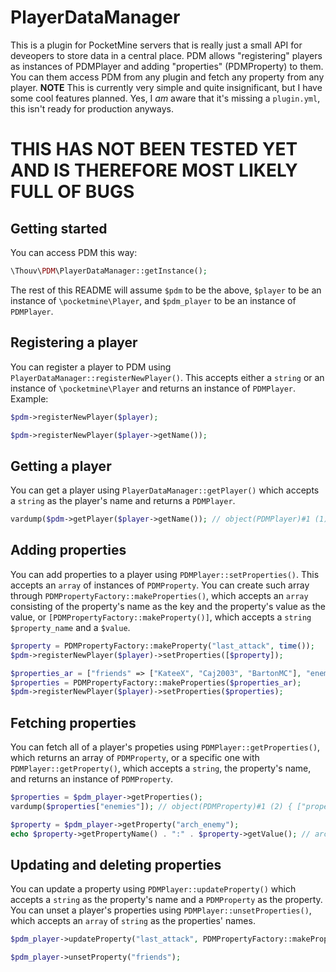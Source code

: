 # PlayerDataManager
This is a plugin for PocketMine servers that is really just a small API for deveopers to store data in a central place. PDM allows "registering" players as instances of PDMPlayer and adding "properties" (PDMProperty) to them. You can them access PDM from any plugin and fetch any property from any player.
**NOTE** This is currently very simple and quite insignificant, but I have some cool features planned.
Yes, I *am* aware that it's missing a `plugin.yml`, this isn't ready for production anyways.
# THIS HAS NOT BEEN TESTED YET AND IS THEREFORE MOST LIKELY FULL OF BUGS
## Getting started
You can access PDM this way:
```php
\Thouv\PDM\PlayerDataManager::getInstance();
```
The rest of this README will assume `$pdm` to be the above, `$player` to be an instance of `\pocketmine\Player`, and `$pdm_player` to be an instance of `PDMPlayer`.
## Registering a player
You can register a player to PDM using `PlayerDataManager::registerNewPlayer()`. This accepts either a `string` or an instance of `\pocketmine\Player` and returns an instance of `PDMPlayer`. Example:
```php
$pdm->registerNewPlayer($player);

$pdm->registerNewPlayer($player->getName());
```
## Getting a player
You can get a player using `PlayerDataManager::getPlayer()` which accepts a `string` as the player's name and returns a `PDMPlayer`.
```php
vardump($pdm->getPlayer($player->getName()); // object(PDMPlayer)#1 (1) { ["properties"]=> array(0) { } }
```
## Adding properties
You can add properties to a player using `PDMPlayer::setProperties()`. This accepts an `array` of instances of `PDMProperty`. You can create such array through `PDMPropertyFactory::makeProperties()`, which accepts an `array` consisting of the property's name as the key and the property's value as the value, or `[PDMPropertyFactory::makeProperty()]`, which accepts a `string` `$property_name` and a `$value`.
```php
$property = PDMPropertyFactory::makeProperty("last_attack", time());
$pdm->registerNewPlayer($player)->setProperties([$property]);

$properties_ar = ["friends" => ["KateeX", "Caj2003", "BartonMC"], "enemies" => ["Queen_Amanda16"], "arch_enemy" => "LoganTDM2514"];
$properties = PDMPropertyFactory::makeProperties($properties_ar);
$pdm->registerNewPlayer($player)->setProperties($properties);
```
## Fetching properties
You can fetch all of a player's propeties using `PDMPlayer::getProperties()`, which returns an array of `PDMProperty`, or a specific one with `PDMPlayer::getProperty()`, which accepts a `string`, the property's name, and returns an instance of `PDMProperty`.
```php
$properties = $pdm_player->getProperties();
vardump($properties["enemies"]); // object(PDMProperty)#1 (2) { ["property_name"]=> string(7) "enemies" ["value"]=> array(1) { [0]=> string(14) "Queen_Amanda16" } }

$property = $pdm_player->getProperty("arch_enemy");
echo $property->getPropertyName() . ":" . $property->getValue(); // arch_enemy:LoganTDM2514
```
## Updating and deleting properties
You can update a property using `PDMPlayer::updateProperty()` which accepts a `string` as the property's name and a `PDMProperty` as the property. You can unset a player's properties using `PDMPlayer::unsetProperties()`, which accepts an `array` of `string` as the properties' names.
```php
$pdm_player->updateProperty("last_attack", PDMPropertyFactory::makeProperty("last_attack", time() - 1800));

$pdm_player->unsetProperty("friends");
```
